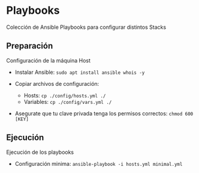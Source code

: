 # Playbooks

Colección de Ansible Playbooks para configurar distintos Stacks

## Preparación

Configuración de la máquina Host

- Instalar Ansible: `sudo apt install ansible whois -y`

- Copiar archivos de configuración:
  - Hosts: `cp ./config/hosts.yml ./`
  - Variables: `cp ./config/vars.yml ./`

- Asegurate que tu clave privada tenga los permisos correctos: `chmod 600 [KEY]`

## Ejecución

Ejecución de los playbooks

- Configuración minima: `ansible-playbook -i hosts.yml minimal.yml`

